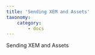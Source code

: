 ```yaml
---
title: 'Sending XEM and Assets'
taxonomy:
    category:
        - docs
---
```


Sending XEM and Assets